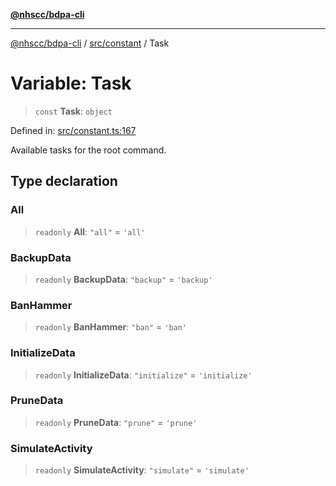 [**@nhscc/bdpa-cli**](../../../README.md)

***

[@nhscc/bdpa-cli](../../../README.md) / [src/constant](../README.md) / Task

# Variable: Task

> `const` **Task**: `object`

Defined in: [src/constant.ts:167](https://github.com/nhscc/bdpa-cli/blob/c8a325cdd3d6bbbd34604fbd2249eb233fe4776a/src/constant.ts#L167)

Available tasks for the root command.

## Type declaration

### All

> `readonly` **All**: `"all"` = `'all'`

### BackupData

> `readonly` **BackupData**: `"backup"` = `'backup'`

### BanHammer

> `readonly` **BanHammer**: `"ban"` = `'ban'`

### InitializeData

> `readonly` **InitializeData**: `"initialize"` = `'initialize'`

### PruneData

> `readonly` **PruneData**: `"prune"` = `'prune'`

### SimulateActivity

> `readonly` **SimulateActivity**: `"simulate"` = `'simulate'`
